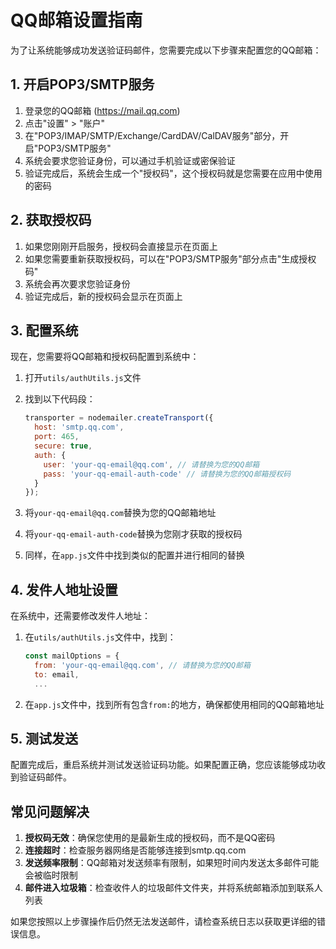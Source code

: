 # QQ邮箱设置指南

为了让系统能够成功发送验证码邮件，您需要完成以下步骤来配置您的QQ邮箱：

## 1. 开启POP3/SMTP服务

1. 登录您的QQ邮箱 (https://mail.qq.com)
2. 点击"设置" > "账户"
3. 在"POP3/IMAP/SMTP/Exchange/CardDAV/CalDAV服务"部分，开启"POP3/SMTP服务"
4. 系统会要求您验证身份，可以通过手机验证或密保验证
5. 验证完成后，系统会生成一个"授权码"，这个授权码就是您需要在应用中使用的密码

## 2. 获取授权码

1. 如果您刚刚开启服务，授权码会直接显示在页面上
2. 如果您需要重新获取授权码，可以在"POP3/SMTP服务"部分点击"生成授权码"
3. 系统会再次要求您验证身份
4. 验证完成后，新的授权码会显示在页面上

## 3. 配置系统

现在，您需要将QQ邮箱和授权码配置到系统中：

1. 打开`utils/authUtils.js`文件
2. 找到以下代码段：
   ```javascript
   transporter = nodemailer.createTransport({
     host: 'smtp.qq.com',
     port: 465,
     secure: true,
     auth: {
       user: 'your-qq-email@qq.com', // 请替换为您的QQ邮箱
       pass: 'your-qq-email-auth-code' // 请替换为您的QQ邮箱授权码
     }
   });
   ```
3. 将`your-qq-email@qq.com`替换为您的QQ邮箱地址
4. 将`your-qq-email-auth-code`替换为您刚才获取的授权码

4. 同样，在`app.js`文件中找到类似的配置并进行相同的替换

## 4. 发件人地址设置

在系统中，还需要修改发件人地址：

1. 在`utils/authUtils.js`文件中，找到：
   ```javascript
   const mailOptions = {
     from: 'your-qq-email@qq.com', // 请替换为您的QQ邮箱
     to: email,
     ...
   ```

2. 在`app.js`文件中，找到所有包含`from:`的地方，确保都使用相同的QQ邮箱地址

## 5. 测试发送

配置完成后，重启系统并测试发送验证码功能。如果配置正确，您应该能够成功收到验证码邮件。

## 常见问题解决

1. **授权码无效**：确保您使用的是最新生成的授权码，而不是QQ密码
2. **连接超时**：检查服务器网络是否能够连接到smtp.qq.com
3. **发送频率限制**：QQ邮箱对发送频率有限制，如果短时间内发送太多邮件可能会被临时限制
4. **邮件进入垃圾箱**：检查收件人的垃圾邮件文件夹，并将系统邮箱添加到联系人列表

如果您按照以上步骤操作后仍然无法发送邮件，请检查系统日志以获取更详细的错误信息。 